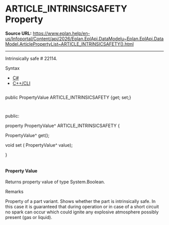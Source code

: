 # ARTICLE_INTRINSICSAFETY Property

**Source URL:** https://www.eplan.help/en-us/Infoportal/Content/api/2026/Eplan.EplApi.DataModelu~Eplan.EplApi.DataModel.ArticlePropertyList~ARTICLE_INTRINSICSAFETY().html

---

Intrinsically safe # 22114.

Syntax

- [C#](#i-syntax-CS)
- [C++/CLI](#i-syntax-CPP2005)

```
```
public PropertyValue ARTICLE_INTRINSICSAFETY {get; set;}
```
```

```
```
public:

property PropertyValue^ ARTICLE_INTRINSICSAFETY {

   PropertyValue^ get();

   void set (    PropertyValue^ value);

}
```
```

#### Property Value

Returns property value of type System.Boolean.

Remarks

Property of a part variant. Shows whether the part is intrinsically safe. In this case it is guaranteed that during operation or in case of a short circuit no spark can occur which could ignite any explosive atmosphere possibly present (gas or liquid).
